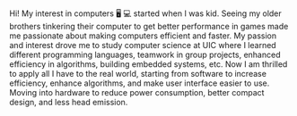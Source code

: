Hi! My interest in computers 🖥️ 💻 started when I was kid. Seeing my older brothers tinkering their computer to get better performance in games made me passionate about making computers efficient and faster. My passion and interest drove me to study computer science at UIC where I learned different programming languages, teamwork in group projects, enhanced efficiency in algorithms, building embedded systems, etc. Now I am thrilled to apply all I have to the real world, starting from software to increase efficiency, enhance algorithms, and make user interface easier to use. Moving into hardware to reduce power consumption, better compact design, and less head emission.
